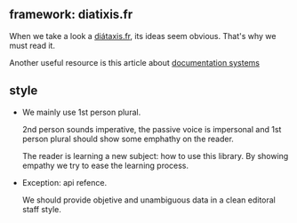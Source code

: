 ## framework: diatixis.fr

When we take a look a [diátaxis.fr](https://diataxis.fr), its ideas seem
obvious. That's why we must read it.

Another useful resource is this article about [documentation
systems](https://documentation.divio.com/)

## style

- We mainly use 1st person plural.
  
  2nd person sounds imperative, the passive voice is impersonal and
  1st person plural should show some emphathy on the reader.

  The reader is learning a new subject: how to use this library. By
  showing empathy we try to ease the learning process.
  
- Exception: api refence.

  We should provide objetive and unambiguous data in a clean editoral staff style.
